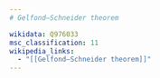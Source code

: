 ```yaml
---
# Gelfond–Schneider theorem

wikidata: Q976033
msc_classification: 11
wikipedia_links:
  - "[[Gelfond–Schneider theorem]]"
---
```

